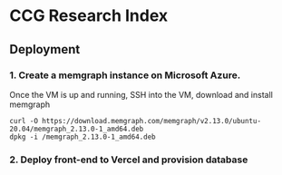 # CCG Research Index

## Deployment

### 1. Create a memgraph instance on Microsoft Azure.

Once the VM is up and running, SSH into the VM, download and install memgraph

    curl -O https://download.memgraph.com/memgraph/v2.13.0/ubuntu-20.04/memgraph_2.13.0-1_amd64.deb
    dpkg -i /memgraph_2.13.0-1_amd64.deb

### 2. Deploy front-end to Vercel and provision database

